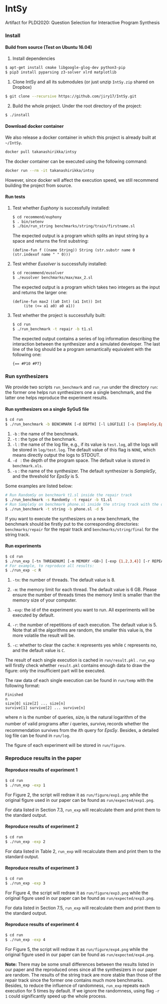 # IntSy

Artifact for PLDI2020: Question Selection for Interactive Program Synthesis

### Install

#### Build from source (Test on Ubuntu 16.04) 

1. Install dependencies

```bash
$ apt-get install cmake libgoogle-glog-dev python3-pip
$ pip3 install pyparsing z3-solver xlrd matplotlib 
```

1. Clone IntSy and all its submodules (or just unzip `IntSy.zip` shared on Dropbox)

```bash
$ git clone --recursive https://github.com/jiry17/IntSy.git
```

2. Build the whole project. Under the root directory of the project:

```bash
$ ./install
```

#### Download docker container

We also release a docker container in which this project is already built at `~/IntSy`.

```bash
docker pull takanashirikka/intsy
```

The docker container can be executed using the following command:

```bash
docker run --rm -it takanashirikka/intsy
```

However, since docker will affect the execution speed, we still recommend building the project from source.

#### Run tests

1. Test whether *Euphony* is successfully installed:

   ```bash
   $ cd recommend/euphony
   $ . bin/setenv  
   $ ./bin/run_string benchmarks/string/train/firstname.sl
   ```

   The expected output is a program which splits an input string by a space and returns the first substring:

   ```
   (define-fun f ((name String)) String (str.substr name 0 (str.indexof name " " 0)))
   ```

2. Test whther *Eusolver* is successfully installed:

   ```bash
   $ cd recommend/eusolver
   $ ./eusolver benchmarks/max/max_2.sl
   ```

   The expected output is a program which takes two integers as the input and returns the larger one:

   ```
   (define-fun max2 ((a0 Int) (a1 Int)) Int
        (ite (<= a1 a0) a0 a1))
   ```

3. Test whether the project is successfully built:

   ```bash
   $ cd run
   $ ./run_benchmark -t repair -b t1.sl
   ```

   The expected output contains a series of log information describing the interaction between the synthesizer and a simulated developer.  The last line of the log should be a program semantically equivalent with the following one:

   ```
   {== #P10 #P7}
   ```

### Run synthesizers

We provide two scripts `run_benchmark` and `run_run` under the directory `run`: the former one helps run synthesizers one a single benchmark, and the latter one helps reproduce the experiment results.

#### Run synthesizers on a single SyGuS file 

```bash
$ cd run
$ ./run_benchmark -b BENCHMARK [-d DEPTH] [-l LOGFILE] [-s {SampleSy,EpsSy,RandomSy}] -t {string,repair}
```

1. `-b` : the name of the benchmark.
2. `-t` : the type of the benchmark.
3. `-l` : the name of the log file, e.g., if its value is `test.log`,  all the logs will be stored in `log/test.log`. The default value of this flag is `NONE`, which means directly output the logs to STDOUT.
4. `-d ` : the depth of the program space. The default value is stored in `benchmark.xls`.
5. `-s` : the name of the synthesizer. The default synthesizer is *SampleSy*, and the threshold for *EpsSy* is 5.

Some examples are listed below:

```bash
# Run RandomSy on benchmark t1.sl inside the repair track
$ ./run_benchmark -s RandomSy -t repair -b t1.sl
# Run SampleSy on benchmark phone.sl inside the string track with the depth 5
$ ./run_benchmark -t string -b phone.sl -d 5
```

If you want to execute the synthesizers on a new benchmark, the benchmark should be firstly put to the corresponding directories: `benchmarks/repair` for the repair track and `benchmarks/string/final` for the string track.

#### Run experiments 

```bash
$ cd run
$ ./run_exp [-tn THREADNUM] [-m MEMORY <GB>] [-exp {1,2,3,4}] [-r REPEATNUM] [-c {R <Restart>,C <Clear>}]
# For example, to reproduce all results:
$ ./run_exp -c R
```

1. `-tn`: the number of threads. The default value is 8.

2. `-m`: the memory limit for each thread. The default value is 6 GB. Please ensure the number of threads times the memory limit is smaller than the memory size of your computer.

3. `-exp`: the id of the experiment you want to run. All experiments will be executed by default.

4. `-r`: the number of repetitions of each execution. The default value is 5. Note that all the algorithms are random, the smaller this value is, the more volatile the result will be.

5. `-c`: whether to clear the cache: `R` represents yes while `C` represents no, and the default value is `C`. 

The result of each single execution is cached in `run/result.pkl` . `run_exp` will firstly check whether  `result.pkl` contains enough data to draw the figure: only the insufficient part will be executed. 

The raw data of each single execution can be found in `run/temp` with the following format:

```
Finished
n
size[0] size[2] ... size[n]
survive[1] survive[2] ... survive[n]
```

where $n$ is the number of queries, $size_i$ is the natural logarithm of the number of valid programs after $i$ queries, $survive_i$ records whether the recommendation survives from the $i$th query for *EpsSy*. Besides, a detailed log file can be found in `run/log`.

The figure of each experiment will be stored in `run/figure`.

### Reproduce results in the paper 

#### Reproduce results of experiment 1

```bash
$ cd run
$ ./run_exp -exp 1
```

For Figure 2, the script will redraw it as `run/figure/exp1.png` while the original figure used in our paper can be found as `run/expected/exp1.png`.

For data listed in Section 7.3, `run_exp` will recalculate them and print them to the standard output.

#### Reproduce results of experiment 2

````bash
$ cd run
$ ./run_exp -exp 2
````

For data listed in Table 2,  `run_exp` will recalculate them and print them to the standard output.

#### Reproduce results of experiment 3

````bash
$ cd run
$ ./run_exp -exp 3
````

For Figure 4, the script will redraw it as `run/figure/exp3.png` while the original figure used in our paper can be found as `run/expected/exp3.png`.

For data listed in Section 7.5, `run_exp` will recalculate them and print them to the standard output.

#### Reproduce results of experiment 4

```bash
$ cd run
$ ./run_exp -exp 4
```

For Figure 5, the script will redraw it as `run/figure/exp4.png` while the original figure used in our paper can be found as `run/expected/exp4.png`.

**Note:** There may be some small differences between the results listed in our paper and the reproduced ones since all the synthesizers in our paper are random. The results of the string track are more stable than those of the repair track since the former one contains much more benchmarks. Besides, to reduce the influence of randomness, `run_exp` repeats each execution for $5$ times by default. If we ignore the randomness, using flag `-r 1` could significantly speed up the whole process.
